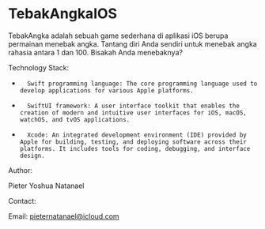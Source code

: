 # TebakAngkaIOS

TebakAngka adalah sebuah game sederhana di aplikasi iOS berupa permainan menebak angka. Tantang diri Anda sendiri untuk menebak angka rahasia antara 1 dan 100. Bisakah Anda menebaknya?

Technology Stack:
* 		Swift programming language: The core programming language used to develop applications for various Apple platforms.
* 		SwiftUI framework: A user interface toolkit that enables the creation of modern and intuitive user interfaces for iOS, macOS, watchOS, and tvOS applications.
* 		Xcode: An integrated development environment (IDE) provided by Apple for building, testing, and deploying software across their platforms. It includes tools for coding, debugging, and interface design.

Author:

Pieter Yoshua Natanael

Contact:

Email: pieternatanael@icloud.com

